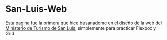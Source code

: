 # San-Luis-Web

Esta pagina fue la primera que hice basanadome en el diseño de la web del [Ministerio de Turismo de San Luis](http://turismo.sanluis.gov.ar), simplemente para practicar Flexbox y Grid
